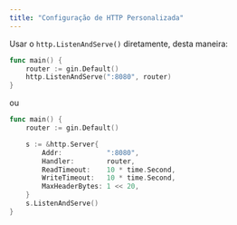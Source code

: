 ```yaml
---
title: "Configuração de HTTP Personalizada"
---
```


Usar o `http.ListenAndServe()` diretamente, desta maneira:

```go
func main() {
	router := gin.Default()
	http.ListenAndServe(":8080", router)
}
```

ou

```go
func main() {
	router := gin.Default()

	s := &http.Server{
		Addr:           ":8080",
		Handler:        router,
		ReadTimeout:    10 * time.Second,
		WriteTimeout:   10 * time.Second,
		MaxHeaderBytes: 1 << 20,
	}
	s.ListenAndServe()
}
```
